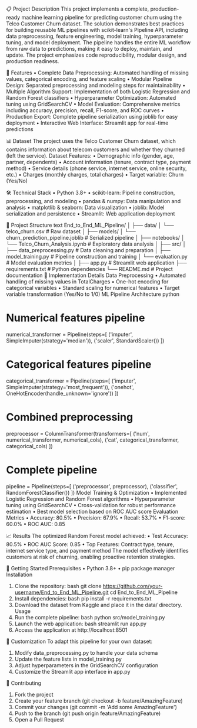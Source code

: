📋 Project Description
This project implements a complete, production-ready machine learning pipeline for predicting customer churn using the Telco Customer Churn dataset. The solution demonstrates best practices for building reusable ML pipelines with scikit-learn's Pipeline API, including data preprocessing, feature engineering, model training, hyperparameter tuning, and model deployment.
The pipeline handles the entire ML workflow from raw data to predictions, making it easy to deploy, maintain, and update. The project emphasizes code reproducibility, modular design, and production readiness.

🚀 Features
•	Complete Data Preprocessing: Automated handling of missing values, categorical encoding, and feature scaling
•	Modular Pipeline Design: Separated preprocessing and modeling steps for maintainability
•	Multiple Algorithm Support: Implementation of both Logistic Regression and Random Forest classifiers
•	Hyperparameter Optimization: Automated tuning using GridSearchCV
•	Model Evaluation: Comprehensive metrics including accuracy, precision, recall, F1-score, and ROC curves
•	Production Export: Complete pipeline serialization using joblib for easy deployment
•	Interactive Web Interface: Streamlit app for real-time predictions

📊 Dataset
The project uses the Telco Customer Churn dataset, which contains information about telecom customers and whether they churned (left the service).
Dataset Features:
•	Demographic info (gender, age, partner, dependents)
•	Account information (tenure, contract type, payment method)
•	Service details (phone service, internet service, online security, etc.)
•	Charges (monthly charges, total charges)
•	Target variable: Churn (Yes/No)

🛠️ Technical Stack
•	Python 3.8+
•	scikit-learn: Pipeline construction, preprocessing, and modeling
•	pandas & numpy: Data manipulation and analysis
•	matplotlib & seaborn: Data visualization
•	joblib: Model serialization and persistence
•	Streamlit: Web application deployment

📁 Project Structure
text
End_to_End_ML_Pipeline/
│
├── data/
│   └── telco_churn.csv          # Raw dataset
│
├── models/
│   └── churn_prediction_pipeline.joblib  # Serialized pipeline
│
├── notebooks/
│   └── Telco_Churn_Analysis.ipynb        # Exploratory data analysis
│
├── src/
│   ├── data_preprocessing.py    # Data cleaning and preparation
│   ├── model_training.py        # Pipeline construction and training
│   └── evaluation.py            # Model evaluation metrics
│
├── app.py                       # Streamlit web application
├── requirements.txt             # Python dependencies
└── README.md                    # Project documentation
🎯 Implementation Details
Data Preprocessing
•	Automated handling of missing values in TotalCharges
•	One-hot encoding for categorical variables
•	Standard scaling for numerical features
•	Target variable transformation (Yes/No to 1/0)
ML Pipeline Architecture
python
# Numerical features pipeline
numerical_transformer = Pipeline(steps=[
    ('imputer', SimpleImputer(strategy='median')),
    ('scaler', StandardScaler())
])

# Categorical features pipeline  
categorical_transformer = Pipeline(steps=[
    ('imputer', SimpleImputer(strategy='most_frequent')),
    ('onehot', OneHotEncoder(handle_unknown='ignore'))
])

# Combined preprocessing
preprocessor = ColumnTransformer(transformers=[
    ('num', numerical_transformer, numerical_cols),
    ('cat', categorical_transformer, categorical_cols)
])

# Complete pipeline
pipeline = Pipeline(steps=[
    ('preprocessor', preprocessor),
    ('classifier', RandomForestClassifier())
])
Model Training & Optimization
•	Implemented Logistic Regression and Random Forest algorithms
•	Hyperparameter tuning using GridSearchCV
•	Cross-validation for robust performance estimation
•	Best model selection based on ROC AUC score
Evaluation Metrics
•	Accuracy: 80.5%
•	Precision: 67.9%
•	Recall: 53.7%
•	F1-score: 60.0%
•	ROC AUC: 0.85

📈 Results
The optimized Random Forest model achieved:
•	Test Accuracy: 80.5%
•	ROC AUC Score: 0.85
•	Top Features: Contract type, tenure, internet service type, and payment method
The model effectively identifies customers at risk of churning, enabling proactive retention strategies.

🚀 Getting Started
Prerequisites
•	Python 3.8+
•	pip package manager
Installation
1.	Clone the repository:
bash
git clone https://github.com/your-username/End_to_End_ML_Pipeline.git
cd End_to_End_ML_Pipeline
2.	Install dependencies:
bash
pip install -r requirements.txt
3.	Download the dataset from Kaggle and place it in the data/ directory.
Usage
1.	Run the complete pipeline:
bash
python src/model_training.py
2.	Launch the web application:
bash
streamlit run app.py
3.	Access the application at http://localhost:8501

🔧 Customization
To adapt this pipeline for your own dataset:
1.	Modify data_preprocessing.py to handle your data schema
2.	Update the feature lists in model_training.py
3.	Adjust hyperparameters in the GridSearchCV configuration
4.	Customize the Streamlit app interface in app.py


🤝 Contributing
1.	Fork the project
2.	Create your feature branch (git checkout -b feature/AmazingFeature)
3.	Commit your changes (git commit -m 'Add some AmazingFeature')
4.	Push to the branch (git push origin feature/AmazingFeature)
5.	Open a Pull Request


